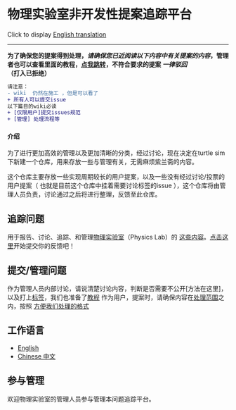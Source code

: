# 物理实验室非开发性提案追踪平台
Click to display [English translation](https://gitee.com/turtle-sim/physics-lab-issue-tracker-community/blob/master/README.en.md)
***
<b> 为了确保您的提案得到处理，*请确保您已近阅读以下内容中有关提案的内容*，管理者也可以查看里面的教程，[点我跳转](https://gitee.com/turtle-sim/physics-lab-issue-tracker-community/wikis/目录)，不符合要求的提案 *一律驳回*（打入已拒绝）</b>
```diff
请注意： 
- wiki  仍然在施工 ，但是可以看了
+ 所有人可以提交issue 
以下篇目的wiki必读
+ [仅限用户]提交issues规范
+ [管理] 处理流程等 
```
#### 介绍
为了进行更加高效的管理以及更加清晰的分类，经过讨论，现在决定在turtle sim 下新建一个仓库，用来存放一些与管理有关，无需麻烦紫兰斋的内容。

这个仓库主要存放一些实现周期较长的用户提案，以及一些没有经过讨论/投票的用户提案（ 也就是目前这个仓库中挂着需要讨论标签的issue ），这个仓库将由管理人员负责，讨论通过之后将进行整理，反馈至此仓库。

## 追踪问题
用于报告、讨论、追踪、和管理[物理实验室](https://www.turtlesim.com/products/physics-lab/index-cn.html)（Physics Lab）的 [这些内容](https://gitee.com/turtle-sim/physics-lab-issue-tracker-community/wikis/pages?sort_id=7456096&doc_id=3382214)。[点击这里](https://gitee.com/turtle-sim/physics-lab-issue-tracker-community/issues)开始提交你的反馈吧！

## 提交/管理问题
作为管理人员内部讨论，请说清楚讨论内容，判断是否需要不公开[方法在这里]，以及打上[标签](https://gitee.com/turtle-sim/physics-lab-issue-tracker-community/issues/new?issue%5Bassignee_id%5D=0&issue%5Bmilestone_id%5D=0)，我们也准备了[教程]()
作为用户，提案时，请确保内容在[处理范围](https://gitee.com/turtle-sim/physics-lab-issue-tracker-community/issues/new?issue%5Bassignee_id%5D=0&issue%5Bmilestone_id%5D=0)之内，按照 [方便我们处理的格式](https://gitee.com/turtle-sim/physics-lab-issue-tracker-community/wikis/pages?sort_id=7456100&doc_id=3382214)

## 工作语言
* [English](https://github.com/NetLogo-Mobile/Physics-Lab-Issue-Tracker/)
* [Chinese 中文](https://gitee.com/turtle-sim/physics-lab-issue-tracker-community)

## 参与管理
欢迎物理实验室的管理人员参与管理本问题追踪平台。